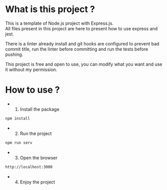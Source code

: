 # What is this project ?

This is a template of Node.js project with Express.js.  
All files present in this project are here to present how to use express and jest.

There is a linter already install and git hooks are configured to prevent bad commit title, run the linter before committing and run the tests before pushing.

This project is free and open to use, you can modify what you want and use it without my permission.

# How to use ?

-   1. Install the package

```bash
npm install
```

-   2. Run the project

```bash
npm run serv
```

-   3. Open the browser

```bash
http://localhost:3000
```

-   4. Enjoy the project
